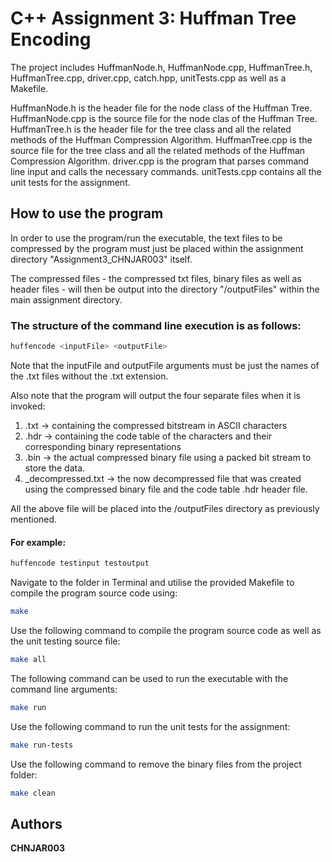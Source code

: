 # C++ Assignment 3: Huffman Tree Encoding

The project includes HuffmanNode.h, HuffmanNode.cpp, HuffmanTree.h, HuffmanTree.cpp, driver.cpp, catch.hpp, unitTests.cpp as well as a Makefile.

HuffmanNode.h is the header file for the node class of the Huffman Tree.
HuffmanNode.cpp is the source file for the node clas of the Huffman Tree.
HuffmanTree.h is the header file for the tree class and all the related methods of the Huffman Compression Algorithm.
HuffmanTree.cpp is the source file for the tree class and all the related methods of the Huffman Compression Algorithm.
driver.cpp is the program that parses command line input and calls the necessary commands.
unitTests.cpp contains all the unit tests for the assignment.

## How to use the program

In order to use the program/run the executable, the text files to be compressed by the program must just be placed within the assignment directory "Assignment3_CHNJAR003" itself.

The compressed files - the compressed txt files, binary files as well as header files - will then be output into the directory "/outputFiles" within the main assignment directory.

### The structure of the command line execution is as follows:

```bash
huffencode <inputFile> <outputFile>
```

Note that the inputFile and outputFile arguments must be just the names of the .txt files without the .txt extension.

Also note that the program will output the four separate files when it is invoked:

1. <outputFile>.txt -> containing the compressed bitstream in ASCII characters
2. <outputFile>.hdr -> containing the code table of the characters and their corresponding binary representations
3. <outputFile>.bin -> the actual compressed binary file using a packed bit stream to store the data.
4. <outputFile>\_decompressed.txt -> the now decompressed file that was created using the compressed binary file and the code table .hdr header file.

All the above file will be placed into the /outputFiles directory as previously mentioned.

#### For example:

```bash
huffencode testinput testoutput
```

Navigate to the folder in Terminal and utilise the provided Makefile to compile the program source code using:

```bash
make
```

Use the following command to compile the program source code as well as the unit testing source file:

```bash
make all
```

The following command can be used to run the executable with the command line arguments:

```bash
make run
```

Use the following command to run the unit tests for the assignment:

```bash
make run-tests
```

Use the following command to remove the binary files from the project folder:

```bash
make clean
```

## Authors

**CHNJAR003**
